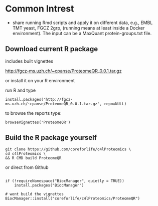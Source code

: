 # Common Intrest 

- share running Rmd scripts and apply it on different data, e.g., EMBL TMT yeast, FGCZ 2grp,
(running means at least inside a Docker environment). The input can be a MaxQuant protein-groups.txt file.

## Download current R package

includes built vignettes

http://fgcz-ms.uzh.ch/~cpanse/ProteomeQR_0.0.1.tar.gz

or install it on your R environment

run R and type

```{r}
install.packages('http://fgcz-ms.uzh.ch/~cpanse/ProteomeQR_0.0.1.tar.gz', repo=NULL)
```

to browse the reports type:
```{r}
browseVignettes('ProteomeQR')
```


## Build the R package yourself

```
git clone https://github.com/coreforlife/c4lProteomics \
cd c4lProteomics \
&& R CMD build ProteomeQR 
```

or direct from Github

```{r}

if (!requireNamespace("BiocManager", quietly = TRUE))
    install.packages("BiocManager")

# wont build the vignettes
BiocManager::install("coreforlife/c4lProteomics/ProteomeQR")  
```
